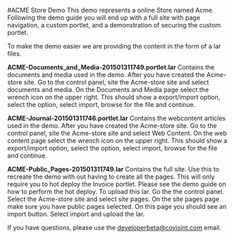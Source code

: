 #ACME Store Demo 
This demo represents a online Store named Acme.  Following the demo guide you will end up with a full site with page navigation, a custom portlet, and a demonstration of securing the custom portlet.

To make the demo easier we are providing the content in the form of a lar files.

**ACME-Documents_and_Media-201501311749.portlet.lar** Contains the documents and media used in the demo.  After you have created the Acme-store site.  Go to the control panel, site the Acme-store site and select documents and media.  On the Documents and Media page select the wrench icon on the upper right.  This should show a export/import option, select the option, select import, browse for the file and continue.

**ACME-Journal-201501311746.portlet.lar** Contains the webcontent articles used in the demo. After you have created the Acme-store site.  Go to the control panel, site the Acme-store site and select Web Content.  On the web content page select the wrench icon on the upper right.  This should show a export/import option, select the option, select import, browse for the file and continue.

**ACME-Public_Pages-201501311749.lar** Contains the full site.  Use this to recreate the demo with out having to create all the pages.  This will only require you to hot deploy the Invoice portlet.  Please see the demo guide on how to perform the hot deploy. To upload this lar. Go the the control panel.  Select the Acme-store site and select site pages.  On the site pages page make sure you have public pages selected.  On this page you should see an import button.  Select import and upload the lar.

If you have questions, please use the developerbeta@covisint.com email.
